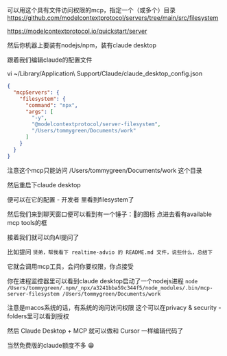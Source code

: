 可以用这个具有文件访问权限的mcp，指定一个（或多个）目录
https://github.com/modelcontextprotocol/servers/tree/main/src/filesystem

https://modelcontextprotocol.io/quickstart/server

然后你机器上要装有nodejs/npm，装有claude desktop

跟着我们编辑claude的配置文件

vi ~/Library/Application\ Support/Claude/claude_desktop_config.json

```json
{
  "mcpServers": {
    "filesystem": {
      "command": "npx",
      "args": [
        "-y",
        "@modelcontextprotocol/server-filesystem",
        "/Users/tommygreen/Documents/work"
      ]
    }
  }
}
```

注意这个mcp只能访问 /Users/tommygreen/Documents/work 这个目录

然后重启下claude desktop

便可以在它的配置 - 开发者 里看到filesystem了

然后我们来到聊天窗口便可以看到有一个锤子：🔨的图标 点进去看有available mcp tools的框

接着我们就可以向AI提问了

比如提问 `贤弟，帮我看下 realtime-advio 的 README.md 文件，说些什么，总结下`

它就会调用mcp工具，会问你要权限，你点接受

你在进程监控器里可以看到claude desktop启动了一个nodejs进程
`node /Users/tommygreen/.npm/_npx/a3241bba59c344f5/node_modules/.bin/mcp-server-filesystem /Users/tommygreen/Documents/work`

注意是macos系统的话，有系统的询问访问权限 这个可以在privacy & security - folders里可以看到授权

然后 Claude Desktop + MCP 就可以做和 Cursor 一样编辑代码了

当然免费版的claude额度不多 😁
